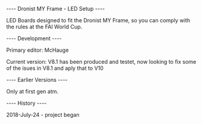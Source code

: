 
---- Dronist MY Frame - LED Setup ----

LED Boards designed to fit the Dronist MY Frame, so you can comply with the rules at the FAI World Cup.

---- Development ----

Primary editor: McHauge

Current version: V8.1 has been produced and testet, now looking to fix some of the isues in V8.1 and aply that to V10

---- Earlier Versions ----

Only at first gen atm.

---- History ----

2018-July-24 - project began